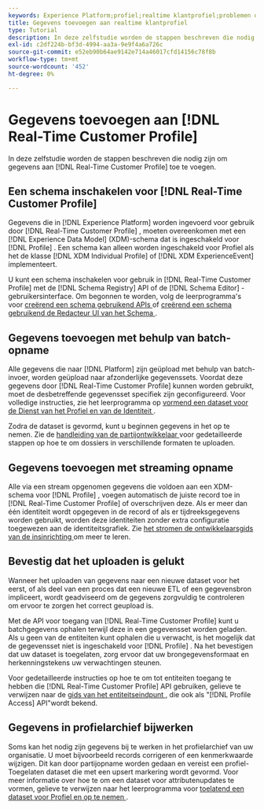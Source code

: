 ```yaml
---
keywords: Experience Platform;profiel;realtime klantprofiel;problemen oplossen;API;profiel inschakelen;profiel inschakelen
title: Gegevens toevoegen aan realtime klantprofiel
type: Tutorial
description: In deze zelfstudie worden de stappen beschreven die nodig zijn om gegevens toe te voegen aan het realtime profiel van de klant.
exl-id: c2df224b-bf3d-4994-aa3a-9e9f4a6a726c
source-git-commit: e52eb90b64ae9142e714a46017cfd14156c78f8b
workflow-type: tm+mt
source-wordcount: '452'
ht-degree: 0%

---
```



# Gegevens toevoegen aan [!DNL Real-Time Customer Profile]

In deze zelfstudie worden de stappen beschreven die nodig zijn om gegevens aan [!DNL Real-Time Customer Profile] toe te voegen.

## Een schema inschakelen voor [!DNL Real-Time Customer Profile]

Gegevens die in [!DNL Experience Platform] worden ingevoerd voor gebruik door [!DNL Real-Time Customer Profile] , moeten overeenkomen met een [!DNL Experience Data Model] (XDM)-schema dat is ingeschakeld voor [!DNL Profile] . Een schema kan alleen worden ingeschakeld voor Profiel als het de klasse [!DNL XDM Individual Profile] of [!DNL XDM ExperienceEvent] implementeert.

U kunt een schema inschakelen voor gebruik in [!DNL Real-Time Customer Profile] met de [!DNL Schema Registry] API of de [!DNL Schema Editor] -gebruikersinterface. Om begonnen te worden, volg de leerprogramma&#39;s voor [ creërend een schema gebruikend APIs ](../../xdm/tutorials/create-schema-api.md) of [ creërend een schema gebruikend de Redacteur UI van het Schema ](../../xdm/tutorials/create-schema-ui.md).

## Gegevens toevoegen met behulp van batch-opname

Alle gegevens die naar [!DNL Platform] zijn geüpload met behulp van batch-invoer, worden geüpload naar afzonderlijke gegevenssets. Voordat deze gegevens door [!DNL Real-Time Customer Profile] kunnen worden gebruikt, moet de desbetreffende gegevensset specifiek zijn geconfigureerd. Voor volledige instructies, zie het leerprogramma op [ vormend een dataset voor de Dienst van het Profiel en van de Identiteit ](dataset-configuration.md).

Zodra de dataset is gevormd, kunt u beginnen gegevens in het op te nemen. Zie de [ handleiding van de partijontwikkelaar ](../../ingestion/batch-ingestion/api-overview.md) voor gedetailleerde stappen op hoe te om dossiers in verschillende formaten te uploaden.

## Gegevens toevoegen met streaming opname

Alle via een stream opgenomen gegevens die voldoen aan een XDM-schema voor [!DNL Profile] , voegen automatisch de juiste record toe in [!DNL Real-Time Customer Profile] of overschrijven deze. Als er meer dan één identiteit wordt opgegeven in de record of als er tijdreeksgegevens worden gebruikt, worden deze identiteiten zonder extra configuratie toegewezen aan de identiteitsgrafiek. Zie [ het stromen de ontwikkelaarsgids van de insinrichting ](../../ingestion/tutorials/streaming-record-data.md) om meer te leren.

## Bevestig dat het uploaden is gelukt

Wanneer het uploaden van gegevens naar een nieuwe dataset voor het eerst, of als deel van een proces dat een nieuwe ETL of een gegevensbron impliceert, wordt geadviseerd om de gegevens zorgvuldig te controleren om ervoor te zorgen het correct geupload is.

Met de API voor toegang van [!DNL Real-Time Customer Profile] kunt u batchgegevens ophalen terwijl deze in een gegevensset worden geladen. Als u geen van de entiteiten kunt ophalen die u verwacht, is het mogelijk dat de gegevensset niet is ingeschakeld voor [!DNL Profile] . Na het bevestigen dat uw dataset is toegelaten, zorg ervoor dat uw brongegevensformaat en herkenningstekens uw verwachtingen steunen.

Voor gedetailleerde instructies op hoe te om tot entiteiten toegang te hebben die [!DNL Real-Time Customer Profile] API gebruiken, gelieve te verwijzen naar de [ gids van het entiteitseindpunt ](../api/entities.md), die ook als &quot;[!DNL Profile Access] API&quot;wordt bekend.

## Gegevens in profielarchief bijwerken

Soms kan het nodig zijn gegevens bij te werken in het profielarchief van uw organisatie. U moet bijvoorbeeld records corrigeren of een kenmerkwaarde wijzigen. Dit kan door partijopname worden gedaan en vereist een profiel-Toegelaten dataset die met een upsert markering wordt gevormd. Voor meer informatie over hoe te om een dataset voor attributenupdates te vormen, gelieve te verwijzen naar het leerprogramma voor [ toelatend een dataset voor Profiel en op te nemen ](../../catalog/datasets/enable-upsert.md).
